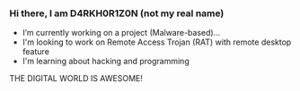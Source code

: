 ### Hi there, I am D4RKH0R1Z0N (not my real name)

- I’m currently working on a project (Malware-based)...
- I'm looking to work on Remote Access Trojan (RAT) with remote desktop feature
- I'm learning about hacking and programming

THE DIGITAL WORLD IS AWESOME!
